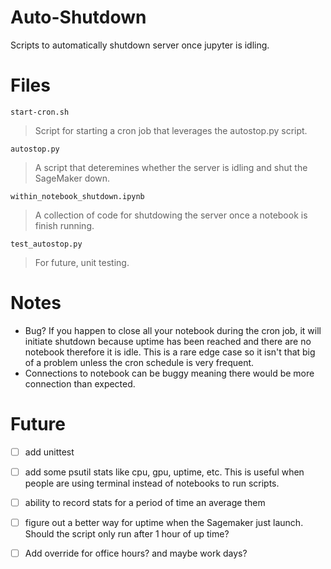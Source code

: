 # Auto-Shutdown 

Scripts to automatically shutdown server once jupyter is idling. 

# Files

`start-cron.sh`

> Script for starting a cron job that leverages the autostop.py script. 

`autostop.py`

> A script that deteremines whether the server is idling and shut the SageMaker down. 

`within_notebook_shutdown.ipynb`

> A collection of code for shutdowing the server once a notebook is finish running. 

`test_autostop.py`

> For future, unit testing. 

# Notes

* Bug? If you happen to close all your notebook during the cron job, it will initiate shutdown because uptime has been reached and there are no notebook therefore it is idle. This is a rare edge case so it isn't that big of a problem unless the cron schedule is very frequent. 
* Connections to notebook can be buggy meaning there would be more connection than expected. 


# Future

- [ ] add unittest 
- [ ] add some psutil stats like cpu, gpu, uptime, etc. This is useful when people are using terminal instead of notebooks to run scripts. 
- [ ] ability to record stats for a period of time an average them
- [ ] figure out a better way for uptime when the Sagemaker just launch. Should the script only run after 1 hour of up time?
- [ ] Add override for office hours? and maybe work days?

